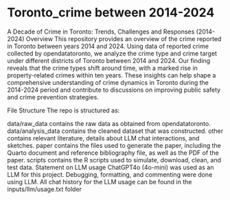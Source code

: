 #   Toronto_crime between 2014-2024
A Decade of Crime in Toronto: Trends, Challenges and Responses (2014-2024)
Overview
This repository provides an overview of the crime reported in Toronto between years 2014 and 2024. Using data of reported crime collected by opendatatoronto, we analyze the crime type and crime target under different districts of Toronto between 2014 and 2024. Our finding reveals that the crime types shift around time, with a marked rise in property-related crimes within ten years. These insights can help shape a comprehensive understanding of crime dynamics in Toronto during the 2014-2024 period and contribute to discussions on improving public safety and crime prevention strategies.

File Structure
The repo is structured as:

data/raw_data contains the raw data as obtained from opendatatoronto.
data/analysis_data contains the cleaned dataset that was constructed.
other contains relevant literature, details about LLM chat interactions, and sketches.
paper contains the files used to generate the paper, including the Quarto document and reference bibliography file, as well as the PDF of the paper.
scripts contains the R scripts used to simulate, download, clean, and test data.
Statement on LLM usage
ChatGPT4o (4o-mini) was used as an LLM for this project. Debugging, formatting, and commenting were done using LLM. All chat history for the LLM usage can be found in the inputs/llm/usage.txt folder
